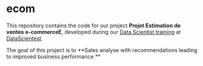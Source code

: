 # ecom


This repository contains the code for our project **Projet Estimation de ventes e-commerceE**, developed during our [Data Scientist training](https://datascientest.com/en/data-scientist-course) at [DataScientest](https://datascientest.com/).

The goal of this project is to **Sales analyse  with recommendations leading to improved business performance **

